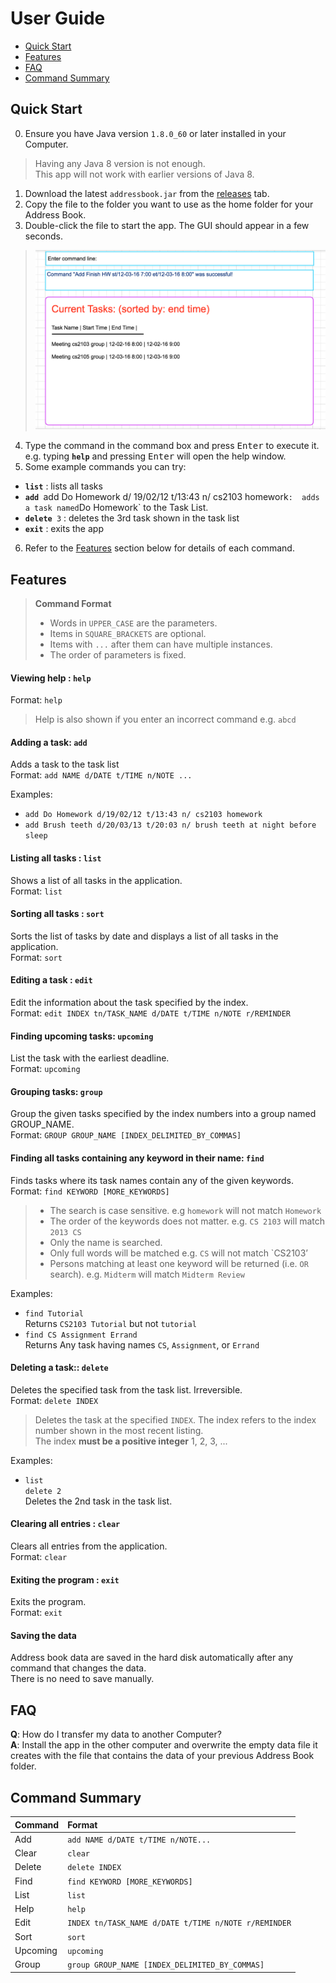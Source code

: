 # User Guide

* [Quick Start](#quick-start)
* [Features](#features)
* [FAQ](#faq)
* [Command Summary](#command-summary)

## Quick Start

0. Ensure you have Java version `1.8.0_60` or later installed in your Computer.<br>
> Having any Java 8 version is not enough. <br>
This app will not work with earlier versions of Java 8.

1. Download the latest `addressbook.jar` from the [releases](../../../releases) tab.
2. Copy the file to the folder you want to use as the home folder for your Address Book.
3. Double-click the file to start the app. The GUI should appear in a few seconds. 
> <img src="images/MockUpUi.png" width="600">

4. Type the command in the command box and press <kbd>Enter</kbd> to execute it. <br>
e.g. typing **`help`** and pressing <kbd>Enter</kbd> will open the help window. 
5. Some example commands you can try:
* **`list`** : lists all tasks
* **`add`**` `add Do Homework d/ 19/02/12 t/13:43 n/ cs2103 homework` : 
adds a task named `Do Homework` to the Task List.
* **`delete`**` 3` : deletes the 3rd task shown in the task list
* **`exit`** : exits the app
6. Refer to the [Features](#features) section below for details of each command.<br>


## Features

> **Command Format**
> * Words in `UPPER_CASE` are the parameters.
> * Items in `SQUARE_BRACKETS` are optional.
> * Items with `...` after them can have multiple instances.
> * The order of parameters is fixed.

#### Viewing help : `help`
Format: `help`

> Help is also shown if you enter an incorrect command e.g. `abcd`

#### Adding a task: `add`
Adds a task to the task list<br>
Format: `add NAME d/DATE t/TIME n/NOTE ...` 


Examples: 
* `add Do Homework d/19/02/12 t/13:43 n/ cs2103 homework`
* `add Brush teeth d/20/03/13 t/20:03 n/ brush teeth at night before sleep`

#### Listing all tasks : `list`
Shows a list of all tasks in the application.<br>
Format: `list`

#### Sorting all tasks : `sort`
Sorts the list of tasks by date and displays a list of all tasks in the application.<br>
Format: `sort`

#### Editing a task : `edit`
Edit the information about the task specified by the index.<br>
Format: `edit INDEX tn/TASK_NAME d/DATE t/TIME n/NOTE r/REMINDER`

#### Finding upcoming tasks: `upcoming`
List the task with the earliest deadline.<br>
Format: `upcoming`

#### Grouping tasks: `group`
Group the given tasks specified by the index numbers into a group named GROUP_NAME.<br>
Format: `GROUP GROUP_NAME [INDEX_DELIMITED_BY_COMMAS] `

#### Finding all tasks containing any keyword in their name: `find`
Finds tasks where its task names contain any of the given keywords.<br>
Format: `find KEYWORD [MORE_KEYWORDS]`

> * The search is case sensitive. e.g `homework` will not match `Homework`
> * The order of the keywords does not matter. e.g. `CS 2103` will match `2013 CS`
> * Only the name is searched.
> * Only full words will be matched e.g. `CS` will not match `CS2103’
> * Persons matching at least one keyword will be returned (i.e. `OR` search).
e.g. `Midterm` will match `Midterm Review`

Examples: 
* `find Tutorial`<br>
Returns `CS2103 Tutorial` but not `tutorial`
* `find CS Assignment Errand`<br>
Returns Any task having names `CS`, `Assignment`, or `Errand`

#### Deleting a task:: `delete`
Deletes the specified task from the task list. Irreversible.<br>
Format: `delete INDEX`

> Deletes the task at the specified `INDEX`. 
The index refers to the index number shown in the most recent listing.<br>
The index **must be a positive integer** 1, 2, 3, ...

Examples: 
* `list`<br>
`delete 2`<br>
Deletes the 2nd task in the task list.

#### Clearing all entries : `clear`
Clears all entries from the application.<br>
Format: `clear`  

#### Exiting the program : `exit`
Exits the program.<br>
Format: `exit`  

#### Saving the data 
Address book data are saved in the hard disk automatically after any command that changes the data.<br>
There is no need to save manually.

## FAQ

**Q**: How do I transfer my data to another Computer?<br>
**A**: Install the app in the other computer and overwrite the empty data file it creates with 
the file that contains the data of your previous Address Book folder.

## Command Summary

Command | Format  
-------- | :-------- 
Add | `add NAME d/DATE t/TIME n/NOTE...`
Clear | `clear`
Delete | `delete INDEX`
Find | `find KEYWORD [MORE_KEYWORDS]`
List | `list`
Help | `help`
Edit | `INDEX tn/TASK_NAME d/DATE t/TIME n/NOTE r/REMINDER`
Sort | `sort`
Upcoming | `upcoming`
Group | `group GROUP_NAME [INDEX_DELIMITED_BY_COMMAS]`

